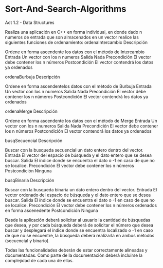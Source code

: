 # Sort-And-Search-Algorithms
Act 1.2 - Data Structures

Realiza una aplicación en C++ en forma individual,  en donde dado n numeros de entrada que son almacenados en un vector<int> realice las siguientes funciones de ordenamiento:
ordenaIntercambio 	Descripción 	

Ordene en forma ascendente los datos con el método de Intercambio
Entrada 	Un vector<int> con los n numeros
Salida 	Nada
Precondición 	El vector<int> debe contener los n números
Postcondición 	El vector<int> contendrá los datos ya ordenados

ordenaBurbuja 	Descripción 	

Ordene en forma ascendentelos datos con el método de Burbuja
Entrada 	Un vector<int> con los n numeros
Salida 	Nada
Precondición 	El vector<int> debe contener los n números
Postcondición 	El vector<int> contendrá los datos ya ordenados

ordenaMerge 	Descripción 	

Ordene en forma ascendente los datos con el método de Merge
Entrada 	Un vector<int> con los n numeros
Salida 	Nada
Precondición 	El vector<int> debe contener los n números
Postcondición 	El vector<int> contendrá los datos ya ordenados

busqSecuencial 	Descripción 	

Buscar con la busqueda secuencial un dato entero dentro del vector.
Entrada 	El vector <int> del espacio de búsqueda y el dato entero que se desea buscar.
Salida 	El índice donde se encuentra el dato o -1 en caso de que no se localice.
Precondición 	El vector<int> debe contener los n números
Postcondición 	Ninguna

busqBinaria 	Descripción 	

Buscar con la busqueda binaria un dato entero dentro del vector.
Entrada 	El vector <int> ordenado del espacio de búsqueda y el dato entero que se desea buscar.
Salida 	El índice donde se encuentra el dato o -1 en caso de que no se localice.
Precondición 	El vector<int> debe contener los n números ordenados en forma ascenedente
Postcondición 	Ninguna

Desde la aplicación deberá solicitar al usuario la cantidad de búsquedas que desea, y por cada búsqueda deberá de solicitar el número que desea buscar y desplegará el índice donde se encuentra localizado o -1 en caso de que no se encuentre, la búsqueda deberá realizarla en ambos métodos (secuencial y binario). 

Todas las funcionalidades deberán de estar correctamente alineadas y documentadas. Como parte de la documentación deberá incluirse la complejidad de cada una de ellas.
